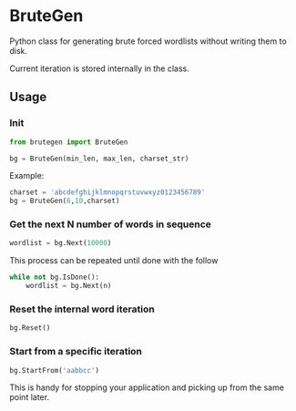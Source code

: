 # BruteGen
Python class for generating brute forced wordlists without writing them to disk.

Current iteration is stored internally in the class.

## Usage
### Init
```python
from brutegen import BruteGen

bg = BruteGen(min_len, max_len, charset_str)
```

Example:

```python
charset = 'abcdefghijklmnopqrstuvwxyz0123456789'
bg = BruteGen(6,10,charset)
```
### Get the next N number of words in sequence
```python
wordlist = bg.Next(10000)
```

This process can be repeated until done with the follow

```python
while not bg.IsDone(): 
    wordlist = bg.Next(n)
```
### Reset the internal word iteration
```python
bg.Reset()
```
### Start from a specific iteration
```python
bg.StartFrom('aabbcc')
```

This is handy for stopping your application and picking up from the same point later.
